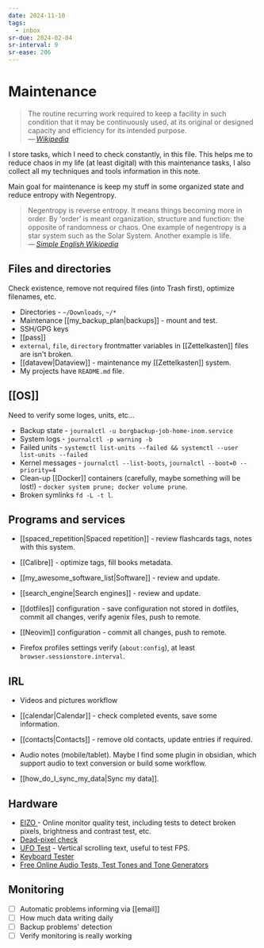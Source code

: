 ```yaml
---
date: 2024-11-10
tags:
  - inbox
sr-due: 2024-02-04
sr-interval: 9
sr-ease: 206
---
```

# Maintenance

> The routine recurring work required to keep a facility in such condition that
> it may be continuously used, at its original or designed capacity and
> efficiency for its intended purpose.\
> — <cite>[Wikipedia](https://en.wikipedia.org/wiki/Maintenance)</cite>

I store tasks, which I need to check constantly, in this file. This helps me to
reduce chaos in my life (at least digital) with this maintenance tasks, I also
collect all my techniques and tools information in this note.

Main goal for maintenance is keep my stuff in some organized state and reduce
entropy with Negentropy.

> Negentropy is reverse entropy. It means things becoming more in order. By
> 'order' is meant organization, structure and function: the opposite of
> randomness or chaos. One example of negentropy is a star system such as the
> Solar System. Another example is life.\
> — <cite>[Simple English Wikipedia](https://simple.wikipedia.org/wiki/Negentropy)</cite>

## Files and directories

Check existence, remove not required files (into Trash first), optimize
filenames, etc.

- Directories - `~/Downloads`, `~/*`
- Maintenance [[my_backup_plan|backups]] - mount and test.
- SSH/GPG keys
- [[pass]]
- `external`, `file`, `directory` frontmatter variables in [[Zettelkasten]]
  files are isn't broken.
- [[datavew|Dataview]] - maintenance my [[Zettelkasten]] system.
- My projects have `README.md` file.

## [[OS]]

Need to verify some loges, units, etc...

- Backup state - `journalctl -u borgbackup-job-home-inom.service`
- System logs - `journalctl -p warning -b`
- Failed units - `systemctl list-units --failed && systemctl --user list-units --failed`
- Kernel messages - `journalctl --list-boots`, `journalctl --boot=0 --priority=4`
- Clean-up [[Docker]] containers (carefully, maybe something will be lost!) -
`docker system prune; docker volume prune`.
- Broken symlinks `fd -L -t l`.

## Programs and services

- [[spaced_repetition|Spaced repetition]] - review flashcards tags, notes with
  this system.
- [[Calibre]] - optimize tags, fill books metadata.
- [[my_awesome_software_list|Software]] - review and update.
- [[search_engine|Search engines]] - review and update.

- [[dotfiles]] configuration - save configuration not stored in dotfiles, commit
  all changes, verify agenix files, push to remote.
- [[Neovim]] configuration - commit all changes, push to remote.

- Firefox profiles settings verify (`about:config`), at least
`browser.sessionstore.interval`.

## IRL

- Videos and pictures workflow

- [[calendar|Calendar]] - check completed events, save some information.
- [[contacts|Contacts]] - remove old contacts, update entries if required.

- Audio notes (mobile/tablet). Maybe I find some plugin in obsidian, which
support audio to text conversion or build some workflow.
- [[how_do_I_sync_my_data|Sync my data]].

## Hardware

- [EIZO ](https://www.eizo.be/monitor-test/) - Online monitor quality test,
  including tests to detect broken pixels, brightness and contrast test, etc.
- [Dead-pixel check](http://lcdtech.info/en/tests/dead.pixel.htm)
- [UFO Test](https://www.testufo.com/framerates-text) - Vertical scrolling text,
  useful to test FPS.
- [Keyboard Tester](https://www.keyboardtester.com/tester.html)
- [Free Online Audio Tests, Test Tones and Tone Generators](https://www.audiocheck.net/)

## Monitoring

- [ ] Automatic problems informing via [[email]]
- [ ] How much data writing daily
- [ ] Backup problems' detection
- [ ] Verify monitoring is really working

